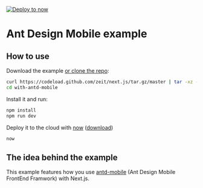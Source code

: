 [![Deploy to now](https://deploy.now.sh/static/button.svg)](https://deploy.now.sh/?repo=https://github.com/zeit/next.js/tree/master/examples/with-material-ui)
# Ant Design Mobile example

## How to use

Download the example [or clone the repo](https://github.com/zeit/next.js):

```bash
curl https://codeload.github.com/zeit/next.js/tar.gz/master | tar -xz --strip=2 next.js-master/examples/with-antd-mobile
cd with-antd-mobile
```

Install it and run:

```bash
npm install
npm run dev
```

Deploy it to the cloud with [now](https://zeit.co/now) ([download](https://zeit.co/download))

```bash
now
```

## The idea behind the example

This example features how you use [antd-mobile](https://github.com/ant-design/ant-design-mobile) (Ant Design Mobile FrontEnd Framwork) with Next.js.
